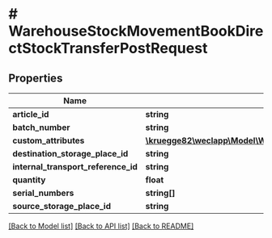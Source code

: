 # # WarehouseStockMovementBookDirectStockTransferPostRequest

## Properties

Name | Type | Description | Notes
------------ | ------------- | ------------- | -------------
**article_id** | **string** |  |
**batch_number** | **string** |  | [optional]
**custom_attributes** | [**\kruegge82\weclapp\Model\WarehouseStockMovementBookDirectStockTransferPostRequestCustomAttributesInner[]**](WarehouseStockMovementBookDirectStockTransferPostRequestCustomAttributesInner.md) |  | [optional]
**destination_storage_place_id** | **string** |  |
**internal_transport_reference_id** | **string** |  | [optional]
**quantity** | **float** |  |
**serial_numbers** | **string[]** |  | [optional]
**source_storage_place_id** | **string** |  | [optional]

[[Back to Model list]](../../README.md#models) [[Back to API list]](../../README.md#endpoints) [[Back to README]](../../README.md)
